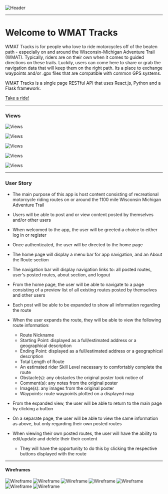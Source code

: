 ![Header](https://i.imgur.com/14l99pl.png)

___



# Welcome to WMAT Tracks 


WMAT Tracks is for people who love to ride motorcycles off of the beaten path - especially on and around the Wisconsin-Michigan Adventure Trail (WMAT). Typically, riders are on their own when it comes to guided directions on these trails. Luckily, users can come here to share or grab the navigation data that will keep them on the right path. Its a place to exchange waypoints and/or .gpx files that are compatible with common GPS systems.

WMAT Tracks is a single page RESTful API that uses React.js, Python and a Flask framework.

[Take a ride!](https://wmattracks.herokuapp.com/)

***

### Views 

![Views](https://i.imgur.com/GT3puBA.png)

![Views](https://i.imgur.com/OGrR3fO.png)

![Views](https://i.imgur.com/a0SxpYx.png)

![Views](https://i.imgur.com/Cohi4i3.png)

![Views](https://i.imgur.com/hkdQ1CC.png)

---


### User Story

* The main purpose of this app is host content consisting of recreational motorcycle riding routes on or around the 1100 mile Wisconsin Michigan Adventure Trail

* Users will be able to post and or view content posted by themselves and/or other users

* When welcomed to the app, the user will be greeted a choice to either log in or register

* Once authenticated, the user will be directed to the home page

* The home page will display a menu bar for app navigation, and an About the Route section

* The navigation bar will display navigation links to: all posted routes, user's posted routes, about section, and logout

* From the home page, the user will be able to navigate to a page consisting of a preview list of all existing routes posted by themselves and other users

* Each post will be able to be expanded to show all information regarding the route

* When the user expands the route, they will be able to view the following route information:
  * Route Nickname
  * Starting Point: displayed as a full/estimated address or a geographical description
  * Ending Point: displayed as a full/estimated address or a geographical description
  * Total Length of Route
  * An estimated rider Skill Level necessary to comfortably complete the route
  * Obstacle(s): any obstacles the original poster took notice of
  * Comment(s): any notes from the original poster
  * Image(s): any images from the original poster
  * Waypoints: route waypoints plotted on a displayed map

* From the expanded view, the user will be able to return to the main page by clicking a button

* On a separate page, the user will be able to view the same information as above, but only regarding their own posted routes

* When viewing their own posted routes, the user will have the ability to edit/update and delete their their content
  * They will have the opportunity to do this by clicking the respective buttons displayed with the route

___


#### Wireframes
![Wireframe](https://i.imgur.com/v4HfDyH.png)
![Wireframe](https://i.imgur.com/BvMEkkb.png)
![Wireframe](https://i.imgur.com/zHZzAwM.png)
![Wireframe](https://i.imgur.com/pArQWIg.png)
![Wireframe](https://i.imgur.com/teh6axH.png)
![Wireframe](https://i.imgur.com/TdqiLV0.png)
![Wireframe](https://i.imgur.com/FXaPK8y.png)




